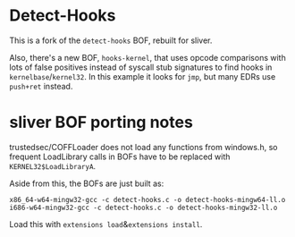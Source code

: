 # Detect-Hooks

This is a fork of the `detect-hooks` BOF, rebuilt for sliver.

Also, there's a new BOF, `hooks-kernel`, that uses opcode comparisons with lots of false positives instead of syscall stub signatures to find hooks in `kernelbase`/`kernel32`. In this example it looks for `jmp`, but many EDRs use `push+ret` instead.

# sliver BOF porting notes

trustedsec/COFFLoader does not load any functions from windows.h, so frequent LoadLibrary calls in BOFs have to be replaced with `KERNEL32$LoadLibraryA`.

Aside from this, the BOFs are just built as: 
```
x86_64-w64-mingw32-gcc -c detect-hooks.c -o detect-hooks-mingw64-ll.o
i686-w64-mingw32-gcc -c detect-hooks.c -o detect-hooks-mingw32-ll.o
```

Load this with `extensions load`&`extensions install`.
